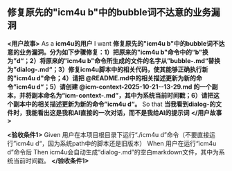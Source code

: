## 修复原先的"icm4u b"中的bubble词不达意的业务漏洞

**<用户故事>**
As a **icm4u的用户**
I want **修复原先的"icm4u b"中的bubble词不达意的业务漏洞。分为如下步骤修复：1）把原来的"icm4u b"命令中的“b"换为”d“；2）将原来的"icm4u b"命令所生成的文件的名字从”bubble-<timestamp>.md“替换为”dialog-<timestamp>.md“；3）修复icm4u脚本中的相关代码，使其能够正确执行新的"icm4u d"命令；4）请把 @README.md中的相关描述更新为新的命令”icm4u d“；5）请创建 @icm-context-2025-10-21--13-29.md 的一个副本，并将副本命名为“icm-context-<timestamp>.md”，其中<timestamp>为系统当前时间戳；6）请把这个副本中的相关描述更新为新的命令”icm4u d“。**
So that **当我看到dialog-<timestamp>的文件时，我能看出这是我和AI直接的一次对话，而不是我给AI的提示词**
**</用户故事>**

**<验收条件1>**
Given 用户在本项目根目录下运行“./icm4u d”命令（不要直接运行”icm4u d“，因为系统path中的脚本还是旧版本）
When 用户在运行“icm4u d”命令后
Then icm4u会自动生成“dialog-<timestamp>.md”的空白markdown文件，其中<timestamp>为系统当前时间戳。
**</验收条件1>**

